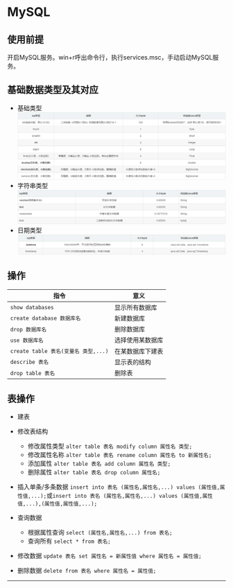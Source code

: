 # MySQL
## 使用前提
开启MySQL服务。win+r呼出命令行，执行services.msc，手动启动MySQL服务。
## 基础数据类型及其对应
* 基础类型
      ![基础类型](Image\mysql基础类型对应.png)
* 字符串类型
      ![字符串类型](Image\mysql字符串类型对应.png)
* 日期类型
      ![日期类型](Image\mysql日期类型对应.png)
## 操作
| 指令 | 意义 |
| - | - |
| `show databases` | 显示所有数据库 |
| `create database 数据库名` | 新建数据库 |
| `drop 数据库名` | 删除数据库 |
| `use 数据库名` | 选择使用某数据库 |
| `create table 表名(变量名 类型,...)` | 在某数据库下建表 |
| `describe 表名` | 显示表的结构 |
| `drop table 表名` | 删除表 |
## 表操作
* 建表
  
* 修改表结构
  * 修改属性类型
        `alter table 表名 modify column 属性名 类型;`
  * 修改属性名称
        `alter table 表名 rename column 属性名 to 新属性名;`
  * 添加属性
        `alter table 表名 add column 属性名 类型;`
  * 删除属性
        `alter table 表名 drop column 属性名;`
* 插入单条/多条数据
    `insert into 表名 (属性名,属性名,...) values (属性值,属性值,...);`或`insert into 表名 (属性名,属性名,...) values (属性值,属性值,...),(属性值,属性值,...);`
* 查询数据
  * 根据属性查询
        `select (属性名,属性名,...) from 表名;`
  * 查询所有
        `select * from 表名;`
* 修改数据
    `update 表名 set 属性名 = 新属性值 where 属性名 = 属性值;`
* 删除数据
    `delete from 表名 where 属性名 = 属性值;`
***
